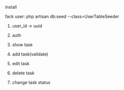 

install

fack user:
    php artisan db:seed --class=UserTableSeeder


1. user_id -> uuid

2. auth

3. show task

4. add task(validate)
5. edit task
6. delete task
7. change task status
